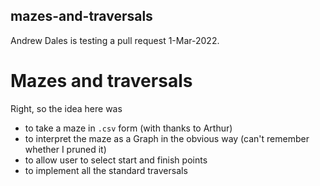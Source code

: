 ## mazes-and-traversals

Andrew Dales is testing a pull request 1-Mar-2022.

# Mazes and traversals

Right, so the idea here was

- to take a maze in `.csv` form (with thanks to Arthur)
- to interpret the maze as a Graph in the obvious way (can't remember whether I pruned it)
- to allow user to select start and finish points
- to implement all the standard traversals
